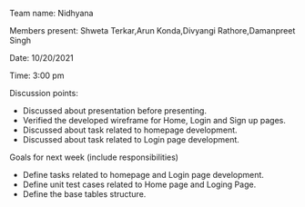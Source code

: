 
Team name: Nidhyana

Members present: Shweta Terkar,Arun Konda,Divyangi Rathore,Damanpreet Singh

Date: 10/20/2021

Time: 3:00 pm

Discussion points: 
* Discussed about presentation before presenting.
* Verified the developed wireframe for Home, Login and Sign up pages.
* Discussed about task related to homepage development.
* Discussed about task related to Login page development.

Goals for next week (include responsibilities)
* Define tasks related to homepage and Login page development.
* Define unit test cases related to Home page and Loging Page.
* Define the base tables structure.
